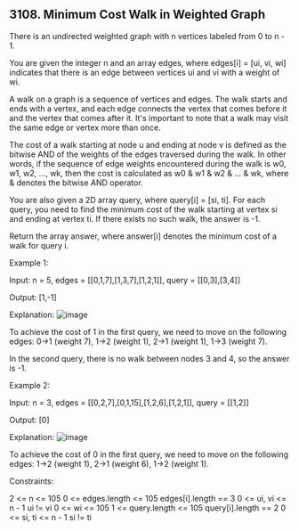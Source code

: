 ## 3108. Minimum Cost Walk in Weighted Graph

There is an undirected weighted graph with n vertices labeled from 0 to n - 1.

You are given the integer n and an array edges, where edges[i] = [ui, vi, wi] indicates that there is an edge between vertices ui and vi with a weight of wi.

A walk on a graph is a sequence of vertices and edges. The walk starts and ends with a vertex, and each edge connects the vertex that comes before it and the vertex that comes after it. It's important to note that a walk may visit the same edge or vertex more than once.

The cost of a walk starting at node u and ending at node v is defined as the bitwise AND of the weights of the edges traversed during the walk. In other words, if the sequence of edge weights encountered during the walk is w0, w1, w2, ..., wk, then the cost is calculated as w0 & w1 & w2 & ... & wk, where & denotes the bitwise AND operator.

You are also given a 2D array query, where query[i] = [si, ti]. For each query, you need to find the minimum cost of the walk starting at vertex si and ending at vertex ti. If there exists no such walk, the answer is -1.

Return the array answer, where answer[i] denotes the minimum cost of a walk for query i.

 

Example 1:

Input: n = 5, edges = [[0,1,7],[1,3,7],[1,2,1]], query = [[0,3],[3,4]]

Output: [1,-1]

Explanation:
![image](https://github.com/user-attachments/assets/34e50c11-cb48-4222-bb53-6bf2bfe124e1)


To achieve the cost of 1 in the first query, we need to move on the following edges: 0->1 (weight 7), 1->2 (weight 1), 2->1 (weight 1), 1->3 (weight 7).

In the second query, there is no walk between nodes 3 and 4, so the answer is -1.

Example 2:

Input: n = 3, edges = [[0,2,7],[0,1,15],[1,2,6],[1,2,1]], query = [[1,2]]

Output: [0]

Explanation:
![image](https://github.com/user-attachments/assets/299b7257-f921-4e23-8a78-a56679d1e9fc)


To achieve the cost of 0 in the first query, we need to move on the following edges: 1->2 (weight 1), 2->1 (weight 6), 1->2 (weight 1).

 

Constraints:

2 <= n <= 105
0 <= edges.length <= 105
edges[i].length == 3
0 <= ui, vi <= n - 1
ui != vi
0 <= wi <= 105
1 <= query.length <= 105
query[i].length == 2
0 <= si, ti <= n - 1
si != ti
